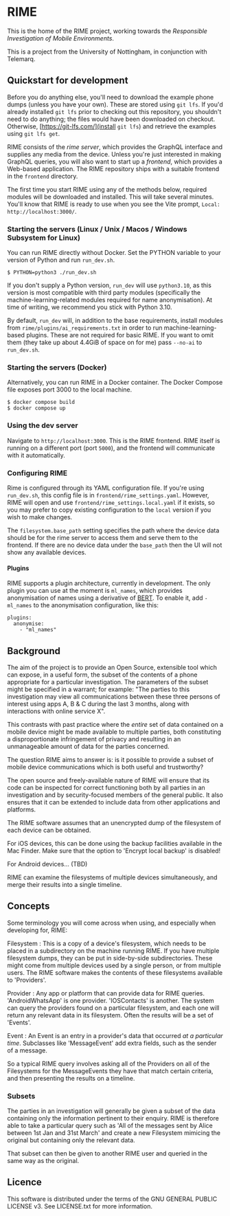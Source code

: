 # RIME

This is the home of the RIME project, working towards the *Responsible Investigation of Mobile Environments*.

This is a project from the University of Nottingham, in conjunction with Telemarq.

## Quickstart for development

Before you do anything else, you'll need to download the example phone dumps (unless you have your own). These are
stored using `git lfs`. If you'd already installed `git lfs` prior to checking out this repository, you shouldn't need
to do anything; the files would have been downloaded on checkout. Otherwise, [https://git-lfs.com/](install `git lfs`)
and retrieve the examples using `git lfs get`.

RIME consists of the *rime server*, which provides the GraphQL interface and supplies any media from the device. Unless
you're just interested in making GraphQL queries, you will also want to start up a *frontend*, which provides a
Web-based application. The RIME repository ships with a suitable frontend in the `frontend` directory.

The first time you start RIME using any of the methods below, required modules will be downloaded and installed. This
will take several minutes. You'll know that RIME is ready to use when you see the Vite prompt, `Local:
http://localhost:3000/`.

### Starting the servers (Linux / Unix / Macos / Windows Subsystem for Linux)
You can run RIME directly without Docker. Set the PYTHON variable to your version of Python and run `run_dev.sh`.

    $ PYTHON=python3 ./run_dev.sh

If you don't supply a Python version, `run_dev` will use `python3.10`, as this version is most compatible with third
party modules (specifically the machine-learning-related modules required for name anonymisation). At time of writing,
we recommend you stick with Python 3.10.

By default, `run_dev` will, in addition to the base requirements, install modules from
`rime/plugins/ai_requirements.txt` in order to run machine-learning-based plugins. These are not required for basic
RIME. If you want to omit them (they take up about 4.4GiB of space on for me) pass `--no-ai` to `run_dev.sh`.

### Starting the servers (Docker)
Alternatively, you can run RIME in a Docker container. The Docker Compose file exposes port 3000 to the local machine.

    $ docker compose build
	$ docker compose up

### Using the dev server

Navigate to `http://localhost:3000`. This is the RIME frontend. RIME itself is running on a different port (port
`5000`), and the frontend will communicate with it automatically.

### Configuring RIME

Rime is configured through its YAML configuration file. If you're using `run_dev.sh`, this config file is in
`frontend/rime_settings.yaml`. However, RIME will open and use `frontend/rime_settings.local.yaml` if it exists, so you
may prefer to copy existing configuration to the `local` version if you wish to make changes.

The `filesystem.base_path` setting specifies the path where the device data
should be for the rime server to access them and serve them to the frontend.
If there are no device data under the `base_path` then the UI will
not show any available devices.

#### Plugins

RIME supports a plugin architecture, currently in development. The only plugin you can use at the moment is `ml_names`,
which provides anonymisation of names using a derivative of [BERT](https://en.wikipedia.org/wiki/BERT_(language_model)).
To enable it, add `- ml_names` to the anonymisation configuration, like this:

    plugins:
      anonymise:
        - "ml_names"

## Background

The aim of the project is to provide an Open Source, extensible tool which can expose, in a useful form, the subset of
the contents of a phone appropriate for a particular investigation. The parameters of the subset might be specified in a
warrant; for example: "The parties to this investigation may view all communications between these three persons of
interest using apps A, B & C during the last 3 months, along with interactions with online service X". 

This contrasts with past practice where the *entire* set of data contained on a mobile device might be made available to
multiple parties, both constituting a disproportionate infringement of privacy and resulting in an unmanageable amount
of data for the parties concerned. 

The question RIME aims to answer is: is it possible to provide a subset of mobile device communications which is both
useful and trustworthy?

The open source and freely-available nature of RIME will ensure that its code can be inspected for correct functioning
both by all parties in an investigation and by security-focused members of the general public.  It also ensures that it
can be extended to include data from other applications and platforms.

The RIME software assumes that an unencrypted dump of the filesystem of each device can be obtained.  

For iOS devices, this can be done using the backup facilities available in the Mac Finder. Make sure that the option to
'Encrypt local backup' is disabled!

For Android devices...  (TBD)

RIME can examine the filesystems of multiple devices simultaneously, and merge their results into a single timeline.

## Concepts

Some terminology you will come across when using, and especially when developing for, RIME:

Filesystem : This is a copy of a device's filesystem, which needs to be placed in a subdirectory on the machine running
RIME.  If you have multiple filesystem dumps, they can be put in side-by-side subdirectories.  These might come from
multiple devices used by a single person, or from multiple users.  The RIME software makes the contents of these
filesystems available to 'Providers'.

Provider : Any app or platform that can provide data for RIME queries. 'AndroidWhatsApp' is one provider. 'IOSContacts'
is another.  The system can query the providers found on a particular filesystem, and each one will return any relevant
data in its filesystem.  Often the results will be a set of 'Events'.

Event : An Event is an entry in a provider's data that occurred *at a particular time*.  Subclasses like 'MessageEvent'
add extra fields, such as the sender of a message.

So a typical RIME query involves asking all of the Providers on all of the Filesystems for the MessageEvents they have
that match certain criteria, and then presenting the results on a timeline.

### Subsets

The parties in an investigation will generally be given a subset of the data containing only the information pertinent
to their enquiry.  RIME is therefore able to take a particular query such as 'All of the messages sent by Alice between
1st Jan and 31st March' and create a new Filesystem mimicing the original but containing only the relevant data.

That subset can then be given to another RIME user and queried in the same way as the original.

## Licence

This software is distributed under the terms of the GNU GENERAL PUBLIC LICENSE v3.
See LICENSE.txt for more information.

